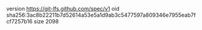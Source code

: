 version https://git-lfs.github.com/spec/v1
oid sha256:3ac8b22211b7d52614a53e5a1d9ab3c5477597a809346e7955eab7fcf7257b16
size 2098
